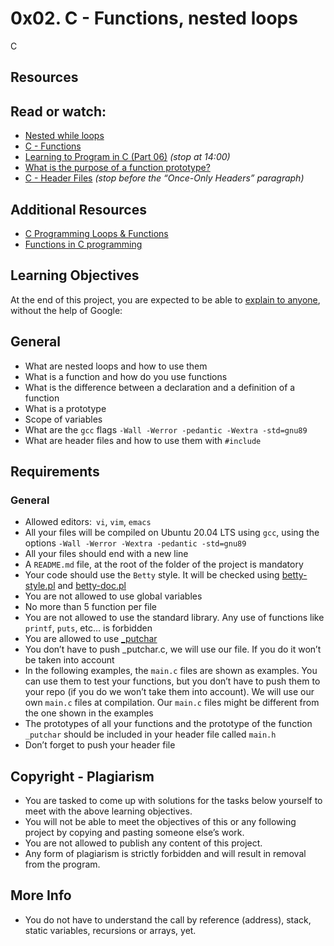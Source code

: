 # 0x02. C - Functions, nested loops
C

## Resources
## Read or watch:
- [Nested while loops](https://youtu.be/Z3iGeQ1gIss?si=5w0fp4pBPsOPmJ-U)  
- [C - Functions](https://www.tutorialspoint.com/cprogramming/c_functions.htm)  
- [Learning to Program in C (Part 06)](https://youtu.be/qMlnFwYdqIw?si=rnq5H7WtjK6uxHmz) *(stop at 14:00)*  
- [What is the purpose of a function prototype?](https://www.geeksforgeeks.org/what-is-the-purpose-of-a-function-prototype/)  
- [C - Header Files](https://www.tutorialspoint.com/cprogramming/c_header_files.htm) *(stop before the “Once-Only Headers” paragraph)*  

## Additional Resources
- [C Programming Loops & Functions](https://youtu.be/3i1IPkzFVcM?si=g148RQVdx3krfwQ3)  
- [Functions in C programming](https://youtu.be/u40rF7zCYaQ?si=eN31JnH1ZndasUTF)  

## Learning Objectives
At the end of this project, you are expected to be able to [explain to anyone](https://fs.blog/feynman-learning-technique/?fbclid=IwAR2K5_BGPVo0QjJXkOIIqNsqcXK4lTskPWJvA0asKQIGtCPWaQBdKmj1Ztg), without the help of Google:  

## General
- What are nested loops and how to use them  
- What is a function and how do you use functions  
- What is the difference between a declaration and a definition of a function  
- What is a prototype  
- Scope of variables
- What are the `gcc` flags `-Wall -Werror -pedantic -Wextra -std=gnu89`
- What are header files and how to use them with `#include`

## Requirements
### General
- Allowed editors:` vi`, `vim`, `emacs`  
- All your files will be compiled on Ubuntu 20.04 LTS using `gcc`, using the options `-Wall -Werror -Wextra -pedantic -std=gnu89`
- All your files should end with a new line  
- A `README.md` file, at the root of the folder of the project is mandatory
- Your code should use the `Betty` style. It will be checked using [betty-style.pl](https://github.com/alx-tools/Betty/blob/master/betty-style.pl) and [betty-doc.pl](https://github.com/alx-tools/Betty/blob/master/betty-doc.pl)  
- You are not allowed to use global variables  
- No more than  5 function per file  
- You are not allowed to use the standard library. Any use of functions like `printf`, `puts`, etc… is forbidden  
- You are allowed to use [_putchar](https://github.com/alx-tools/_putchar.c/blob/master/_putchar.c)  
- You don’t have to push _putchar.c, we will use our file. If you do it won’t be taken into account  
- In the following examples, the `main.c` files are shown as examples. You can use them to test your functions, but you don’t have to push them to your repo (if you do we won’t take them into account). We will use our own `main.c` files at compilation. Our `main.c` files might be different from the one shown in the examples  
- The prototypes of all your functions and the prototype of the function `_putchar` should be included in your header file called `main.h`  
- Don’t forget to push your header file  

## Copyright - Plagiarism
- You are tasked to come up with solutions for the tasks below yourself to meet with the above learning objectives.  
- You will not be able to meet the objectives of this or any following project by copying and pasting someone else’s work.  
- You are not allowed to publish any content of this project.  
- Any form of plagiarism is strictly forbidden and will result in removal from the program.  

## More Info
- You do not have to understand the call by reference (address), stack, static variables, recursions or arrays, yet.
